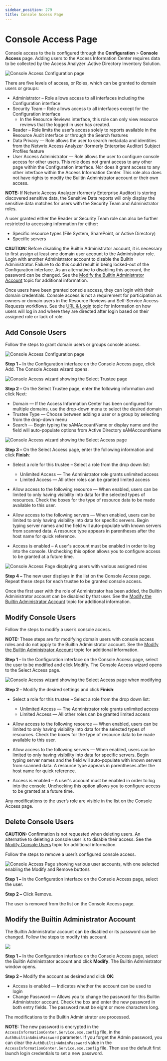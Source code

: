 ```yaml
---
sidebar_position: 279
title: Console Access Page
---
```


# Console Access Page

Console access to the is configured through the **Configuration** > **Console Access** page. Adding users to the Access Information Center requires data to be collected by the Access Analyzer .Active Directory Inventory Solution.

![Console Access Configuration page](../../../../../../../static/Content/Resources/Images/Access/InformationCenter/Admin/Configuration/ConsoleAccess.png "Console Access Configuration page")

There are five levels of access, or Roles, which can be granted to domain users or groups:

* Administrator – Role allows access to all interfaces including the Configuration interface
* Security Team – Role allows access to all interfaces except for the Configuration interface
  * In the Resource Reviews interface, this role can only view resource reviews that the logged in user has created.
* Reader – Role limits the user’s access solely to reports available in the Resource Audit interface or through the Search features
* Data Privacy — Role allows the user to search metadata and identities from the Netwrix Access Analyzer (formerly Enterprise Auditor) Subject Profiles feature
* User Access Administrator — Role allows the user to configure console access for other users. This role does not grant access to any other page within the Configuration interface. Nor does it grant access to any other interface within the Access Information Center. This role also does not have rights to modify the Builtin Administrator account or their own access.

**NOTE:** If Netwrix Access Analyzer (formerly Enterprise Auditor) is storing discovered sensitive data, the Sensitive Data reports will only display the sensitive data matches for users with the Security Team and Administrator roles.

A user granted either the Reader or Security Team role can also be further restricted to accessing information for either:

* Specific resource types (File System, SharePoint, or Active Directory)
* Specific servers

**CAUTION:**  Before disabling the Builtin Administrator account, it is necessary to first assign at least one domain user account to the Administrator role. Login with another Administrator account to disable the Builtin Administrator. Failure to do this could result in being locked-out of the Configuration interface. As an alternative to disabling this account, the password can be changed. See the [Modify the Builtin Administrator Account](#Modify "Modify the Builtin Administrator Account") topic for additional information.

Once users have been granted console access, they can login with their domain credentials. Console access is not a requirement for participation as owners or domain users in the Resource Reviews and Self-Service Access Requests workflows. See the [URL & Login](../Login "URL & Login for StealthAUDIT") topic for information on how users will log in and where they are directed after login based on their assigned role or lack of role.

## Add Console Users

Follow the steps to grant domain users or groups console access.

![Console Access Configuration page](../../../../../../../static/Content/Resources/Images/Access/InformationCenter/Admin/Configuration/ConsoleAccess.png "Console Access Configuration page")

**Step 1 –** In the Configuration interface on the Console Access page, click Add. The Console Access wizard opens.

![Console Access wizard showing the Select Trustee page](../../../../../../../static/Content/Resources/Images/Access/InformationCenter/Admin/Configuration/ConsoleAccessAddSelectTrustee.png "Console Access wizard showing the Select Trustee page")

**Step 2 –** On the Select Trustee page, enter the following information and click Next:

* Domain — If the Access Information Center has been configured for multiple domains, use the drop-down menu to select the desired domain
* Trustee Type — Choose between adding a user or a group by selecting from the drop-down menu
* Search — Begin typing the sAMAccountName or display name and the field will auto-populate options from Active Directory sAMAccountName

![Console Access wizard showing the Select Access page](../../../../../../../static/Content/Resources/Images/Access/InformationCenter/Admin/Configuration/ConsoleAccessAddSelectAccess.png "Console Access wizard showing the Select Access page")

**Step 3 –** On the Select Access page, enter the following information and click **Finish**:

* Select a role for this trustee – Select a role from the drop down list:

  * Unlimited Access — The Administrator role grants unlimited access
  * Limited Access — All other roles can be granted limited access
* Allow access to the following resource — When enabled, users can be limited to only having visibility into data for the selected types of resources. Check the boxes for the type of resource data to be made available to this user.
* Allow access to the following servers — When enabled, users can be limited to only having visibility into data for specific servers. Begin typing server names and the field will auto-populate with known servers from scanned data. A resource type appears in parentheses after the host name for quick reference.
* Access is enabled – A user's account must be enabled in order to log into the console. Unchecking this option allows you to configure access to be granted at a future time.

![Console Access Page displaying users with various assigned roles](../../../../../../../static/Content/Resources/Images/Access/InformationCenter/Admin/Configuration/ConsoleAccessWithUsers.png "Console Access Page displaying users with various assigned roles")

**Step 4 –** The new user displays in the list on the Console Access page. Repeat these steps for each trustee to be granted console access.

Once the first user with the role of Administrator has been added, the Builtin Administrator account can be disabled by that user. See the [Modify the Builtin Administrator Account](#Modify "Modify the Builtin Administrator Account") topic for additional information.

## Modify Console Users

Follow the steps to modify a user’s console access.

**NOTE:** These steps are for modifying domain users with console access roles and do not apply to the Builtin Administrator account. See the [Modify the Builtin Administrator Account](#Modify "Modify the Builtin Administrator Account") topic for additional information.

**Step 1 –** In the Configuration interface on the Console Access page, select the user to be modified and click Modify. The Console Access wizard opens to the Select Access page.

![Console Access wizard showing the Select Access page when modifying](../../../../../../../static/Content/Resources/Images/Access/InformationCenter/Admin/Configuration/ConsoleAccessModify.png "Console Access wizard showing the Select Access page when modifying")

**Step 2 –** Modify the desired settings and click **Finish**:

* Select a role for this trustee – Select a role from the drop down list:

  * Unlimited Access — The Administrator role grants unlimited access
  * Limited Access — All other roles can be granted limited access
* Allow access to the following resource — When enabled, users can be limited to only having visibility into data for the selected types of resources. Check the boxes for the type of resource data to be made available to this user.
* Allow access to the following servers — When enabled, users can be limited to only having visibility into data for specific servers. Begin typing server names and the field will auto-populate with known servers from scanned data. A resource type appears in parentheses after the host name for quick reference.
* Access is enabled – A user's account must be enabled in order to log into the console. Unchecking this option allows you to configure access to be granted at a future time.

Any modifications to the user’s role are visible in the list on the Console Access page.

## Delete Console Users

**CAUTION:** Confirmation is not requested when deleting users. An alternative to deleting a console user is to disable their access. See the [Modify Console Users](#_Modify_AIC_Users "Modify Console Users") topic for additional information.

Follow the steps to remove a user’s configured console access.

![Console Access Page showing various user accounts, with one selected enabling the Modify and Remove buttons](../../../../../../../static/Content/Resources/Images/Access/InformationCenter/Admin/Configuration/ConsoleAccessRemove.png "Console Access Page showing various user accounts, with one selected enabling the Modify and Remove buttons")

**Step 1 –** In the Configuration interface on the Console Access page, select the user.

**Step 2 –** Click Remove.

The user is removed from the list on the Console Access page.

## Modify the Builtin Administrator Account

The Builtin Administrator account can be disabled or its password can be changed. Follow the steps to modify this account.

![](../../../../../../../static/Content/Resources/Images/Access/General/Window/ModifyBuiltinAdministrator.png)

**Step 1 –** In the Configuration interface on the Console Access page, select the Builtin Administrator account and click **Modify**. The Builtin Administrator window opens.

**Step 2 –** Modify the account as desired and click **OK**:

* Access is enabled — Indicates whether the account can be used to login
* Change Password — Allows you to change the password for this Builtin Administrator account. Check the box and enter the new password in both entry fields. The password must be eight or more characters long.

The modifications to the Builtin Administrator are processed.

**NOTE:** The new password is encrypted in the `AccessInformationCenter.Service.exe.config` file, in the `AuthBuiltinAdminPassword` parameter. If you forget the Admin password, you can clear the `AuthBuiltinAdminPassword` value in the `AccessInformationCenter.Service.exe.config` file. Then use the default first launch login credentials to set a new password.